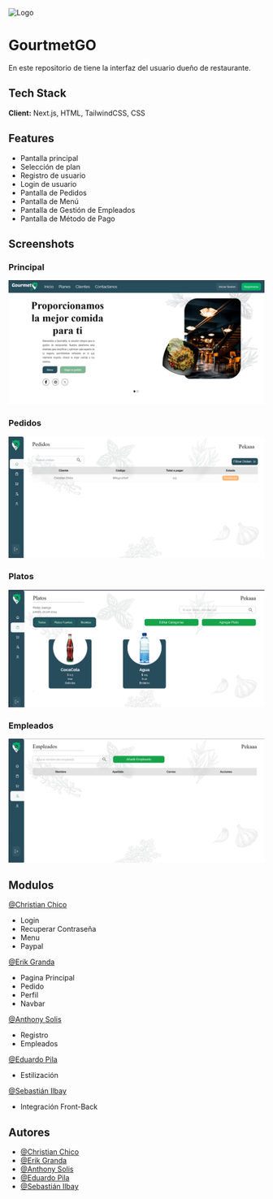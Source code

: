 
![Logo](https://avatars.githubusercontent.com/u/166830605?s=200&v=4)


# GourtmetGO

En este repositorio de tiene la interfaz del usuario dueño de restaurante. 
## Tech Stack

**Client:** Next.js, HTML, TailwindCSS, CSS

## Features

- Pantalla principal
- Selección de plan
- Registro de usuario
- Login de usuario
- Pantalla de Pedidos
- Pantalla de Menú
- Pantalla de Gestión de Empleados
- Pantalla de Método de Pago

## Screenshots

### Principal
![App Screenshot](https://github.com/PSW-GourtmetGO/GourtmetGo-Web-Respaldos/blob/develop/public/screenshots/Landing.png)

### Pedidos
![App Screenshot](https://github.com/PSW-GourtmetGO/GourtmetGo-Web-Respaldos/blob/develop/public/screenshots/Pedidos.png)

### Platos
![App Screenshot](https://github.com/PSW-GourtmetGO/GourtmetGo-Web-Respaldos/blob/develop/public/screenshots/Platos.png)

### Empleados
![App Screenshot](https://github.com/PSW-GourtmetGO/GourtmetGo-Web-Respaldos/blob/develop/public/screenshots/Empleados.png)

## Modulos

[@Christian Chico](https://github.com/ChristianCLop)
- Login
- Recuperar Contraseña
- Menu
- Paypal

[@Erik Granda](https://github.com/ErikGranda3756)
- Pagina Principal
- Pedido
- Perfil
- Navbar

[@Anthony Solis](https://github.com/Anthony6887)
- Registro
- Empleados
  
[@Eduardo Pila](https://github.com/Eduardlink)
- Estilización

[@Sebastián Ilbay](https://github.com/ATLASSdeveloper)
- Integración Front-Back

## Autores

- [@Christian Chico](https://github.com/ChristianCLop)
- [@Erik Granda](https://github.com/ErikGranda3756)
- [@Anthony Solis](https://github.com/Anthony6887)
- [@Eduardo Pila](https://github.com/Eduardlink)
- [@Sebastián Ilbay](https://github.com/ATLASSdeveloper)
